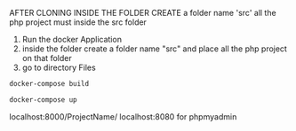 AFTER CLONING INSIDE THE FOLDER CREATE a folder name 'src'
all the php project must inside the src folder
1. Run the docker Application
2. inside the folder create a folder name "src" and place all the php project on that folder
3. go to directory Files
```bash
docker-compose build
````
```bash
docker-compose up
````
localhost:8000/ProjectName/
localhost:8080 for phpmyadmin
